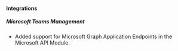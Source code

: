 
#### Integrations

##### Microsoft Teams Management

- Added support for Microsoft Graph Application Endpoints in the Microsoft API Module.